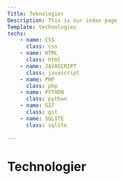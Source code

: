 ```yaml
---
Title: Teknologier
Description: This is our index page
Template: technologies
techs:
    - name: CSS
      class: css
    - name: HTML
      class: html
    - name: JAVASCRIPT
      class: javascript
    - name: PHP
      class: php
    - name: PYTHON
      class: python
    - name: GIT
      class: git
    - name: SQLITE
      class: sqlite
    
---
```



Technologier
====================